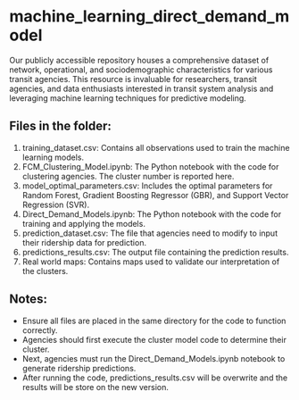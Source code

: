 # machine_learning_direct_demand_model
Our publicly accessible repository houses a comprehensive dataset of network, operational, and sociodemographic characteristics for various transit agencies. This resource is invaluable for researchers, transit agencies, and data enthusiasts interested in transit system analysis and leveraging machine learning techniques for predictive modeling.

## Files in the folder:

1. training_dataset.csv: Contains all observations used to train the machine learning models.
2. FCM_Clustering_Model.ipynb: The Python notebook with the code for clustering agencies. The cluster number is reported here. 
3. model_optimal_parameters.csv: Includes the optimal parameters for Random Forest, Gradient Boosting Regressor (GBR), and Support Vector Regression (SVR).
4. Direct_Demand_Models.ipynb: The Python notebook with the code for training and applying the models.
5. prediction_dataset.csv: The file that agencies need to modify to input their ridership data for prediction.
6. predictions_results.csv: The output file containing the prediction results.
7. Real world maps: Contains maps used to validate our interpretation of the clusters.

## Notes:

- Ensure all files are placed in the same directory for the code to function correctly.
- Agencies should first execute the cluster model code to determine their cluster.
- Next, agencies must run the Direct_Demand_Models.ipynb notebook to generate ridership predictions.
- After running the code, predictions_results.csv will be overwrite and the results will be store on the new version.
